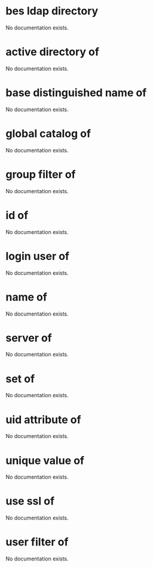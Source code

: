 # bes ldap directory

No documentation exists.

# active directory of <bes ldap directory>

No documentation exists.

# base distinguished name of <bes ldap directory>

No documentation exists.

# global catalog of <bes ldap directory>

No documentation exists.

# group filter of <bes ldap directory>

No documentation exists.

# id of <bes ldap directory>

No documentation exists.

# login user of <bes ldap directory>

No documentation exists.

# name of <bes ldap directory>

No documentation exists.

# server of <bes ldap directory>

No documentation exists.

# set of <bes ldap directory>

No documentation exists.

# uid attribute of <bes ldap directory>

No documentation exists.

# unique value of <bes ldap directory>

No documentation exists.

# use ssl of <bes ldap directory>

No documentation exists.

# user filter of <bes ldap directory>

No documentation exists.
